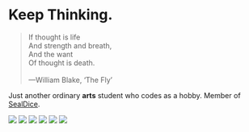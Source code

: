# Keep Thinking.

<blockquote>
  If thought is life <br/>
  And strength and breath, <br/>
  And the want <br/>
  Of thought is death. <br/>
  <br/>
  —William Blake, ‘The Fly’
</blockquote>

Just another ordinary **arts** student who codes as a hobby. Member of [SealDice](https://github.com/sealdice/sealdice-core).

<p>
  <a href="https://go.dev" target="_blank"><img src="https://img.shields.io/badge/go-%2300ADD8.svg?style=for-the-badge&logo=go&logoColor=white"/></a>
  <a href="https://rust-lang.org" target="_blank"><img src="https://img.shields.io/badge/rust-%23000000.svg?&style=for-the-badge&logo=rust&logoColor=white"/></a>
  <a href="https://dart.dev" target="_blank"><img src="https://img.shields.io/badge/dart-%230175C2.svg?&style=for-the-badge&logo=dart&logoColor=white"/></a>
  <a href="https://dotnet.microsoft.com/en-us/languages/csharp" target="_blank"><img src="https://img.shields.io/badge/c%23-%23512BD4.svg?style=for-the-badge&logo=csharp&logoColor=white"/></a>
  <a href="https://www.typescriptlang.org/" target="_blank"><img src="https://img.shields.io/badge/typescript-%23007ACC.svg?style=for-the-badge&logo=typescript&logoColor=white"/></a>
  <a href="https://www.python.org/" target="_blank"><img src="https://img.shields.io/badge/python-%233776AB.svg?style=for-the-badge&logo=python&logoColor=white"/></a>
</p>

